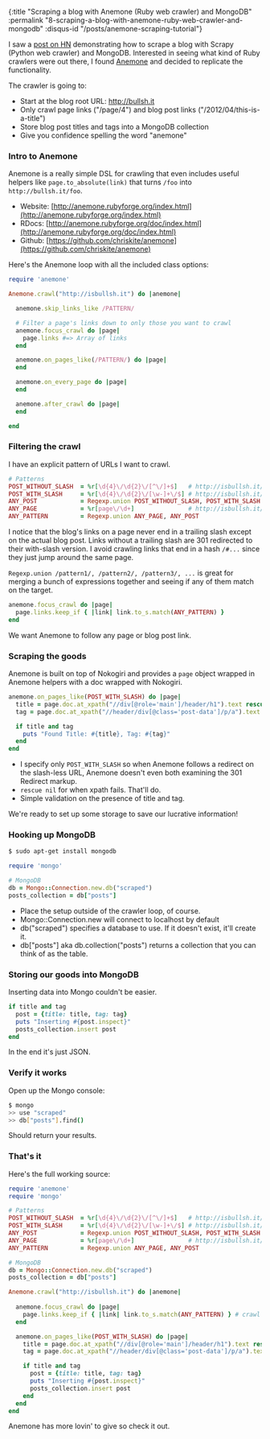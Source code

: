 {:title "Scraping a blog with Anemone (Ruby web crawler) and MongoDB"
 :permalink "8-scraping-a-blog-with-anemone-ruby-web-crawler-and-mongodb"
 :disqus-id "/posts/anemone-scraping-tutorial"}

I saw a [post on HN](http://news.ycombinator.com/item?id=3878605) demonstrating how to scrape a blog with Scrapy (Python web crawler) and MongoDB. Interested in seeing what kind of Ruby crawlers were out there, I found [Anemone](http://anemone.rubyforge.org/information-and-examples.html) and decided to replicate the functionality.

The crawler is going to: 

* Start at the blog root URL: http://bullsh.it
* Only crawl page links ("/page/4") and blog post links ("/2012/04/this-is-a-title")
* Store blog post titles and tags into a MongoDB collection
* Give you confidence spelling the word "anemone"

### Intro to Anemone

Anemone is a really simple DSL for crawling that even includes useful helpers like `page.to_absolute(link)` that turns `/foo` into `http://bullsh.it/foo`.

* Website: [http://anemone.rubyforge.org/index.html](http://anemone.rubyforge.org/index.html)
* RDocs: [http://anemone.rubyforge.org/doc/index.html](http://anemone.rubyforge.org/doc/index.html)
* Github: [https://github.com/chriskite/anemone](https://github.com/chriskite/anemone)

Here's the Anemone loop with all the included class options:

```ruby
require 'anemone'

Anemone.crawl("http://isbullsh.it") do |anemone|

  anemone.skip_links_like /PATTERN/

  # Filter a page's links down to only those you want to crawl
  anemone.focus_crawl do |page|
    page.links #=> Array of links
  end

  anemone.on_pages_like(/PATTERN/) do |page|
  end

  anemone.on_every_page do |page|
  end

  anemone.after_crawl do |page|
  end

end
```

### Filtering the crawl

I have an explicit pattern of URLs I want to crawl.

```ruby
# Patterns
POST_WITHOUT_SLASH  = %r[\d{4}\/\d{2}\/[^\/]+$]   # http://isbullsh.it/2012/04/here-is-a-title  (301 redirects to slash)
POST_WITH_SLASH     = %r[\d{4}\/\d{2}\/[\w-]+\/$] # http://isbullsh.it/2012/04/here-is-a-title/
ANY_POST            = Regexp.union POST_WITHOUT_SLASH, POST_WITH_SLASH 
ANY_PAGE            = %r[page\/\d+]               # http://isbullsh.it/page/4 
ANY_PATTERN         = Regexp.union ANY_PAGE, ANY_POST
```

I notice that the blog's links on a page never end in a trailing slash except on the actual blog post. Links without a trailing slash are 301 redirected to their with-slash version. I avoid crawling links that end in a hash `/#...` since they just jump around the same page.

`Regexp.union /pattern1/, /pattern2/, /pattern3/, ...` is great for merging a bunch of expressions together and seeing if any of them match on the target.

```ruby
anemone.focus_crawl do |page| 
  page.links.keep_if { |link| link.to_s.match(ANY_PATTERN) }
end
```

We want Anemone to follow any page or blog post link.

### Scraping the goods

Anemone is built on top of Nokogiri and provides a `page` object wrapped in Anemone helpers with a doc wrapped with Nokogiri.

```ruby
anemone.on_pages_like(POST_WITH_SLASH) do |page|
  title = page.doc.at_xpath("//div[@role='main']/header/h1").text rescue nil
  tag = page.doc.at_xpath("//header/div[@class='post-data']/p/a").text rescue nil

  if title and tag
    puts "Found Title: #{title}, Tag: #{tag}"
  end
end
```

* I specify only `POST_WITH_SLASH` so when Anemone follows a redirect on the slash-less URL, Anemone doesn't even both examining the 301 Redirect markup.
* `rescue nil` for when xpath fails. That'll do.
* Simple validation on the presence of title and tag.

We're ready to set up some storage to save our lucrative information!

### Hooking up MongoDB

```bash
$ sudo apt-get install mongodb
```

```ruby
require 'mongo'

# MongoDB
db = Mongo::Connection.new.db("scraped")
posts_collection = db["posts"]
```

* Place the setup outside of the crawler loop, of course.
* Mongo::Connection.new will connect to localhost by default
* db("scraped") specifies a database to use. If it doesn't exist, it'll create it.
* db["posts"] aka db.collection("posts") returns a collection that you can think of as the table.

### Storing our goods into MongoDB

Inserting data into Mongo couldn't be easier.

```ruby
if title and tag
  post = {title: title, tag: tag}
  puts "Inserting #{post.inspect}"
  posts_collection.insert post
end
```

In the end it's just JSON.

### Verify it works

Open up the Mongo console:

```bash
$ mongo
>> use "scraped"
>> db["posts"].find()
```

Should return your results.

### That's it

Here's the full working source:

```ruby
require 'anemone'
require 'mongo'

# Patterns
POST_WITHOUT_SLASH  = %r[\d{4}\/\d{2}\/[^\/]+$]   # http://isbullsh.it/2012/66/here-is-a-title  (301 redirects to slash)
POST_WITH_SLASH     = %r[\d{4}\/\d{2}\/[\w-]+\/$] # http://isbullsh.it/2012/66/here-is-a-title/
ANY_POST            = Regexp.union POST_WITHOUT_SLASH, POST_WITH_SLASH 
ANY_PAGE            = %r[page\/\d+]               # http://isbullsh.it/page/4 
ANY_PATTERN         = Regexp.union ANY_PAGE, ANY_POST

# MongoDB
db = Mongo::Connection.new.db("scraped")
posts_collection = db["posts"]

Anemone.crawl("http://isbullsh.it") do |anemone|
  
  anemone.focus_crawl do |page| 
    page.links.keep_if { |link| link.to_s.match(ANY_PATTERN) } # crawl only links that are pages or blog posts
  end

  anemone.on_pages_like(POST_WITH_SLASH) do |page|
    title = page.doc.at_xpath("//div[@role='main']/header/h1").text rescue nil
    tag = page.doc.at_xpath("//header/div[@class='post-data']/p/a").text rescue nil

    if title and tag
      post = {title: title, tag: tag}
      puts "Inserting #{post.inspect}"
      posts_collection.insert post
    end
  end
end
```

Anemone has more lovin' to give so check it out.
